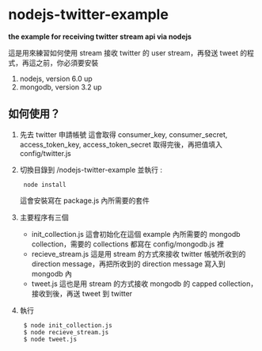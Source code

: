 # nodejs-twitter-example
**the example for receiving twitter stream api via nodejs**

這是用來練習如何使用 stream 接收 twitter 的 user stream，再發送 tweet 的程式，再這之前，你必須要安裝

1. nodejs, version 6.0 up
2. mongodb, version 3.2 up

## 如何使用？
1. 先去 twitter 申請帳號
    這會取得 consumer_key, consumer_secret, access_token_key, access_token_secret 取得完後，再把值填入 config/twitter.js

3. 切換目錄到 /nodejs-twitter-example 並執行 :

        node install

    這會安裝寫在 package.js 內所需要的套件

3. 主要程序有三個
   * init_collection.js
       這會初始化在這個 example 內所需要的 mongodb collection，需要的 collections 都寫在 config/mongodb.js 裡
   * recieve_stream.js
        這是用 stream 的方式來接收 twitter 帳號所收到的 direction message，再把所收到的 direction message 寫入到 mongodb 內
   * tweet.js
       這也是用 stream 的方式接收 mongodb 的 capped collection，接收到後，再送 tweet 到 twitter

4. 執行

        $ node init_collection.js
        $ node recieve_stream.js
        $ node tweet.js